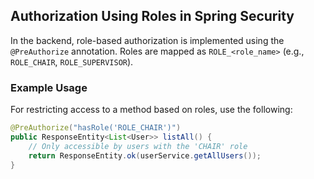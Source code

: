 ## Authorization Using Roles in Spring Security

In the backend, role-based authorization is implemented using the `@PreAuthorize` annotation. Roles are mapped as `ROLE_<role_name>` (e.g., `ROLE_CHAIR`, `ROLE_SUPERVISOR`). 

### Example Usage

For restricting access to a method based on roles, use the following:

```java
@PreAuthorize("hasRole('ROLE_CHAIR')")
public ResponseEntity<List<User>> listAll() {
    // Only accessible by users with the 'CHAIR' role
    return ResponseEntity.ok(userService.getAllUsers());
}
